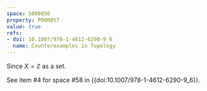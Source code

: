 ```yaml
---
space: S000050
property: P000057
value: true
refs:
- doi: 10.1007/978-1-4612-6290-9_6
  name: Counterexamples in Topology
---
```


Since $X = \mathbb{Z}$ as a set.

See item #4 for space #58 in {{doi:10.1007/978-1-4612-6290-9_6}}.
